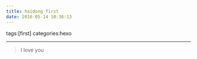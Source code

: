 ```yaml
---
title: haidong first
date: 2016-05-14 10:36:13
---
```

tags:[first]
categories:hexo

---
>l love you 
